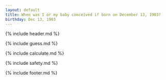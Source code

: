```yaml
---
layout: default
title: When was I or my baby conceived if born on December 13, 1903?
birthday: Dec 13, 1903
---
```


{% include header.md %}

{% include guess.md %}

{% include calculate.md %}

{% include safety.md %}

{% include footer.md %}



